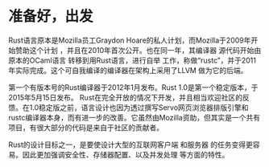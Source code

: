 # 准备好，出发

Rust语言原本是Mozilla员工Graydon Hoare的私人计划，而Mozilla于2009年开始赞助这个计划 ，并且在2010年首次公开。也在同一年，其编译器 源代码开始由原本的OCaml语言 转移到用Rust语言，进行自举 工作，称做“rustc”，并于2011年实际完成。这个可自我编译的编译器在架构上采用了LLVM 做为它的后端。

第一个有版本号的Rust编译器于2012年1月发布。Rust 1.0是第一个稳定版本，于2015年5月15日发布。 Rust在完全开放的情况下开发，并且相当欢迎社区的反馈。在1.0稳定版之前，语言设计也因为透过撰写Servo网页浏览器排版引擎和rustc编译器本身，而有进一步的改善。它虽然由Mozilla资助，但其实是一个共有项目，有很大部分的代码是来自于社区的贡献者。

Rust的设计目标之一，是要使设计大型的互联网客户端 和服务器 的任务变得更容易。因此更加强调安全性、存储器配置、以及并发处理 等方面的特性。
